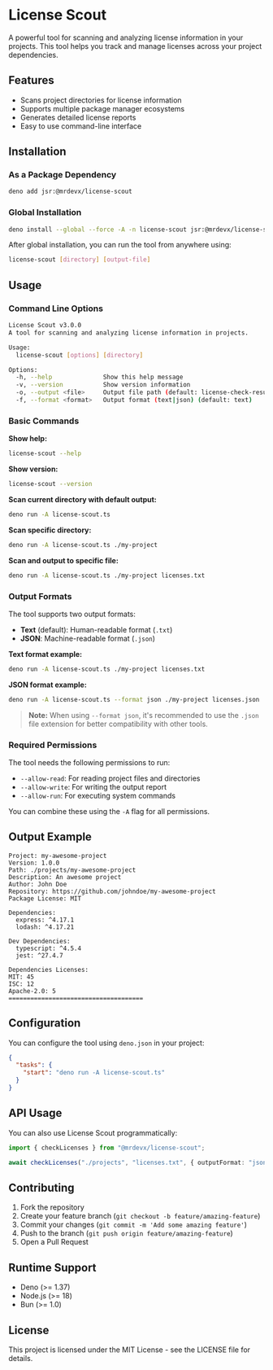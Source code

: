 # License Scout

A powerful tool for scanning and analyzing license information in your projects. This tool helps you track and manage licenses across your project dependencies.

## Features

- Scans project directories for license information
- Supports multiple package manager ecosystems
- Generates detailed license reports
- Easy to use command-line interface

## Installation

### As a Package Dependency

```bash
deno add jsr:@mrdevx/license-scout
```

### Global Installation

```bash
deno install --global --force -A -n license-scout jsr:@mrdevx/license-scout
```

After global installation, you can run the tool from anywhere using:

```bash
license-scout [directory] [output-file]
```

## Usage

### Command Line Options

```bash
License Scout v3.0.0
A tool for scanning and analyzing license information in projects.

Usage:
  license-scout [options] [directory]

Options:
  -h, --help              Show this help message
  -v, --version           Show version information
  -o, --output <file>     Output file path (default: license-check-results.[txt|json])
  -f, --format <format>   Output format (text|json) (default: text)
```

### Basic Commands

**Show help:**

```bash
license-scout --help
```

**Show version:**

```bash
license-scout --version
```

**Scan current directory with default output:**

```bash
deno run -A license-scout.ts
```

**Scan specific directory:**

```bash
deno run -A license-scout.ts ./my-project
```

**Scan and output to specific file:**

```bash
deno run -A license-scout.ts ./my-project licenses.txt
```

### Output Formats

The tool supports two output formats:

- **Text** (default): Human-readable format (`.txt`)
- **JSON**: Machine-readable format (`.json`)

**Text format example:**

```bash
deno run -A license-scout.ts ./my-project licenses.txt
```

**JSON format example:**

```bash
deno run -A license-scout.ts --format json ./my-project licenses.json
```

> **Note:** When using `--format json`, it's recommended to use the `.json` file extension for better compatibility with other tools.

### Required Permissions

The tool needs the following permissions to run:

- `--allow-read`: For reading project files and directories
- `--allow-write`: For writing the output report
- `--allow-run`: For executing system commands

You can combine these using the `-A` flag for all permissions.

## Output Example

```text
Project: my-awesome-project
Version: 1.0.0
Path: ./projects/my-awesome-project
Description: An awesome project
Author: John Doe
Repository: https://github.com/johndoe/my-awesome-project
Package License: MIT

Dependencies:
  express: ^4.17.1
  lodash: ^4.17.21

Dev Dependencies:
  typescript: ^4.5.4
  jest: ^27.4.7

Dependencies Licenses:
MIT: 45
ISC: 12
Apache-2.0: 5
=====================================
```

## Configuration

You can configure the tool using `deno.json` in your project:

```json
{
  "tasks": {
    "start": "deno run -A license-scout.ts"
  }
}
```

## API Usage

You can also use License Scout programmatically:

```typescript
import { checkLicenses } from "@mrdevx/license-scout";

await checkLicenses("./projects", "licenses.txt", { outputFormat: "json" });
```

## Contributing

1. Fork the repository
2. Create your feature branch (`git checkout -b feature/amazing-feature`)
3. Commit your changes (`git commit -m 'Add some amazing feature'`)
4. Push to the branch (`git push origin feature/amazing-feature`)
5. Open a Pull Request

## Runtime Support

- Deno (>= 1.37)
- Node.js (>= 18)
- Bun (>= 1.0)

## License

This project is licensed under the MIT License - see the LICENSE file for details.
